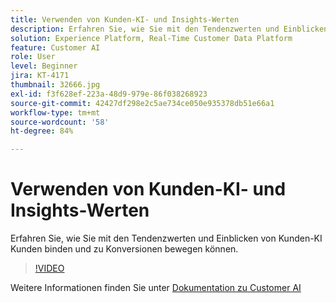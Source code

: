 ```yaml
---
title: Verwenden von Kunden-KI- und Insights-Werten
description: Erfahren Sie, wie Sie mit den Tendenzwerten und Einblicken von Kunden-KI Kunden binden und zu Konversionen bewegen können.
solution: Experience Platform, Real-Time Customer Data Platform
feature: Customer AI
role: User
level: Beginner
jira: KT-4171
thumbnail: 32666.jpg
exl-id: f3f628ef-223a-48d9-979e-86f038268923
source-git-commit: 42427df298e2c5ae734ce050e935378db51e66a1
workflow-type: tm+mt
source-wordcount: '58'
ht-degree: 84%

---
```


# Verwenden von Kunden-KI- und Insights-Werten

Erfahren Sie, wie Sie mit den Tendenzwerten und Einblicken von Kunden-KI Kunden binden und zu Konversionen bewegen können.

>[!VIDEO](https://video.tv.adobe.com/v/32666?quality=12&learn=on)

Weitere Informationen finden Sie unter [Dokumentation zu Customer AI](https://experienceleague.adobe.com/docs/experience-platform/intelligent-services/customer-ai/overview.html?lang=de)
